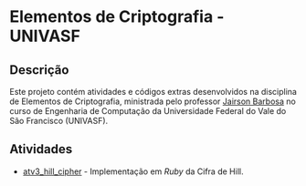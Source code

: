# Elementos de Criptografia - UNIVASF

## Descrição

Este projeto contém atividades e códigos extras desenvolvidos na disciplina de Elementos de Criptografia, ministrada pelo professor [Jairson Barbosa](http://lattes.cnpq.br/0036738410783279) no curso de Engenharia de Computação da Universidade Federal do Vale do São Francisco (UNIVASF).

## Atividades

* [atv3_hill_cipher](atv3_hill_cipher/) - Implementação em _Ruby_ da Cifra de Hill.
